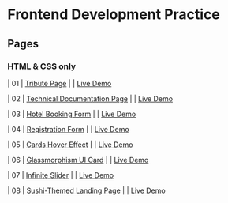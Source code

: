 # Frontend Development Practice

<h2>Pages</h2>

<h3> HTML & CSS only </h3>
                                                                   
| 01  | [Tribute Page](https://github.com/OAAK125/TributePage) |  | [Live Demo](https://oaak125.github.io/TributePage/)

| 02  | [Technical Documentation Page](https://github.com/OAAK125/DocumentationPage) |  | [Live Demo](https://oaak125.github.io/DocumentationPage/)

| 03  | [Hotel Booking Form](https://github.com/OAAK125/HotelBookingForm) |  | [Live Demo](https://oaak125.github.io/HotelBookingForm/)

| 04  | [Registration Form](https://github.com/OAAK125/RegistrationForm) |  | [Live Demo](https://oaak125.github.io/RegistrationForm/)

| 05  | [Cards Hover Effect](https://github.com/OAAK125/CardHover)  |  | [Live Demo](https://oaak125.github.io/CardHover/)

| 06  | [Glassmorphism UI Card](https://github.com/OAAK125/GlassmorphismUiCard)  |  | [Live Demo](https://oaak125.github.io/GlassmorphismUiCard/)

| 07  | [Infinite Slider](https://github.com/OAAK125/InfiniteSlider)  |  | [Live Demo](https://oaak125.github.io/InfiniteSlider/)

| 08  | [Sushi-Themed Landing Page](https://github.com/OAAK125/SushiThemedLandingPage)  |  | [Live Demo](https://oaak125.github.io/SushiThemedLandingPage/)




